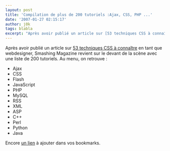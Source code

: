 ```yaml
---
layout: post
title: 'Compilation de plus de 200 tutoriels :Ajax, CSS, PHP ...'
date: '2007-01-27 02:15:17'
author: j0k
tags: blabla
excerpt: "Après avoir publié un article sur [53 techniques CSS à connaître](http://www.j0k3r.net/news-un-lot-de-53-technique-css-que-vous-devez-connaitre-1692.html) en tant que webdesigner, Smashing Magazine revient sur le devant de la scène avec une liste de 200 tutoriels.      \nAu menu, on retrouve :   * Ajax   * CSS   * Flash   *      …"
---
```


Après avoir publié un article sur [53 techniques CSS à connaître](http://www.j0k3r.net/news-un-lot-de-53-technique-css-que-vous-devez-connaitre-1692.html) en tant que webdesigner, Smashing Magazine revient sur le devant de la scène avec une liste de 200 tutoriels.
Au menu, on retrouve :
* Ajax
* CSS
* Flash
* JavaScript
* PHP
* MySQL
* RSS
* XML
* ASP
* C++
* Perl
* Python
* Java

Encore [un lien](http://www.smashingmagazine.com/2007/01/26/tutorials-round-up-ajax-css-javascript-php-mysql-and-more/) à ajouter dans vos bookmarks.
